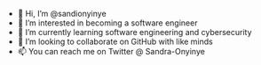 - 👋 Hi, I’m @sandionyinye
- 👀 I’m interested in becoming a software engineer 
- 🌱 I’m currently learning software engineering and cybersecurity 
- 💞️ I’m looking to collaborate on GitHub with like minds
- 📫 You can reach me on Twitter @ Sandra-Onyinye 

<!---
sandionyinye/sandionyinye is a ✨ special ✨ repository because its `README.md` (this file) appears on your GitHub profile.
You can click the Preview link to take a look at your changes.
--->
